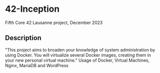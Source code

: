 # 42-Inception
Fifth Core 42 Lausanne project, December 2023
## Description
"This project aims to broaden your knowledge of system administration by using Docker. You will virtualize several Docker images, creating them in your new personal virtual machine."
Usage of Docker, Virtual Machines, Nginx, MariaDB and WordPress
